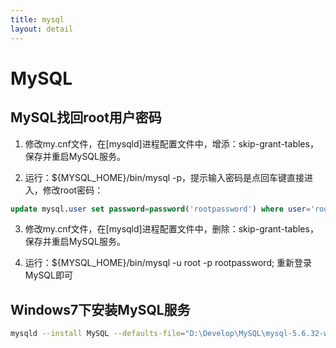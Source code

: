 ```yaml
---
title: mysql
layout: detail
---
```

# MySQL

## MySQL找回root用户密码

1. 修改my.cnf文件，在[mysqld]进程配置文件中，增添：skip-grant-tables，保存并重启MySQL服务。

2. 运行：${MYSQL_HOME}/bin/mysql -p，提示输入密码是点回车键直接进入，修改root密码：

```sql
update mysql.user set password=password('rootpassword') where user='root'
```

3. 修改my.cnf文件，在[mysqld]进程配置文件中，删除：skip-grant-tables，保存并重启MySQL服务。

4. 运行：${MYSQL_HOME}/bin/mysql -u root -p rootpassword; 重新登录MySQL即可

## Windows7下安装MySQL服务

```bash
mysqld --install MySQL --defaults-file="D:\Develop\MySQL\mysql-5.6.32-winx64\my.ini"
```
